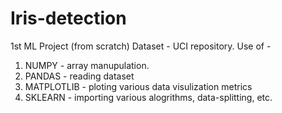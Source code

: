 # Iris-detection
1st ML Project (from scratch) 
Dataset - UCI repository. 
Use of - 
1) NUMPY - array manupulation.
2) PANDAS - reading dataset
3) MATPLOTLIB - ploting various data visulization metrics
4) SKLEARN - importing various alogrithms, data-splitting, etc.
